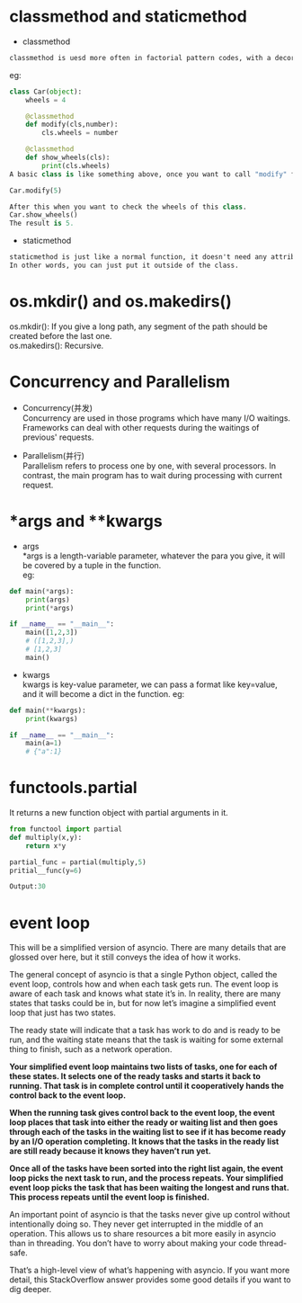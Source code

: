 # classmethod and staticmethod

+ classmethod
```markdown
classmethod is uesd more often in factorial pattern codes, with a decorator "@classmethod" above the function you defined you can call this function without creating an instance. The most important thing is that classmethod can modify the state of a class,  
```
eg:
```python
class Car(object):
    wheels = 4

    @classmethod
    def modify(cls,number):
        cls.wheels = number

    @classmethod
    def show_wheels(cls):
        print(cls.wheels)
A basic class is like something above, once you want to call "modify" function, you do like

Car.modify(5)

After this when you want to check the wheels of this class.
Car.show_wheels()
The result is 5.
```

+ staticmethod 
```markdown
staticmethod is just like a normal function, it doesn't need any attribute of the class or the instance.
In other words, you can just put it outside of the class.
```

# os.mkdir() and os.makedirs()
os.mkdir(): If you give a long path, any segment of the path should be created before the last one.   
os.makedirs(): Recursive.

# Concurrency and Parallelism
+ Concurrency(并发)  
Concurrency are used in those programs which have many I/O waitings. Frameworks can deal with other requests during the waitings of previous' requests.

+ Parallelism(并行)    
Parallelism refers to process one by one, with several processors. In contrast, the main program has to wait during processing with current request.

# *args and **kwargs
+ args  
*args is a length-variable parameter, whatever the para you give, it will be covered by a tuple in the function.   
eg:
```python
def main(*args):
    print(args)
    print(*args)

if __name__ == "__main__":
    main([1,2,3])
    # ([1,2,3],)
    # [1,2,3]
    main()
```

+ kwargs    
kwargs is key-value parameter, we can pass a format like key=value, and it will become a dict in the function. 
eg:  
```python
def main(**kwargs):
    print(kwargs)

if __name__ == "__main__":
    main(a=1)
    # {"a":1}
```


# functools.partial
It returns a new function object with partial arguments in it.
```python
from functool import partial
def multiply(x,y):
    return x*y

partial_func = partial(multiply,5)
pritial__func(y=6)    

Output:30
```

# event loop

This will be a simplified version of asyncio. There are many details that are glossed over here, but it still conveys the idea of how it works.

The general concept of asyncio is that a single Python object, called the event loop, controls how and when each task gets run. The event loop is aware of each task and knows what state it’s in. In reality, there are many states that tasks could be in, but for now let’s imagine a simplified event loop that just has two states.

The ready state will indicate that a task has work to do and is ready to be run, and the waiting state means that the task is waiting for some external thing to finish, such as a network operation.

**Your simplified event loop maintains two lists of tasks, one for each of these states. It selects one of the ready tasks and starts it back to running. That task is in complete control until it cooperatively hands the control back to the event loop.**

**When the running task gives control back to the event loop, the event loop places that task into either the ready or waiting list and then goes through each of the tasks in the waiting list to see if it has become ready by an I/O operation completing. It knows that the tasks in the ready list are still ready because it knows they haven’t run yet.**

**Once all of the tasks have been sorted into the right list again, the event loop picks the next task to run, and the process repeats. Your simplified event loop picks the task that has been waiting the longest and runs that. This process repeats until the event loop is finished.**

An important point of asyncio is that the tasks never give up control without intentionally doing so. They never get interrupted in the middle of an operation. This allows us to share resources a bit more easily in asyncio than in threading. You don’t have to worry about making your code thread-safe.

That’s a high-level view of what’s happening with asyncio. If you want more detail, this StackOverflow answer provides some good details if you want to dig deeper.
